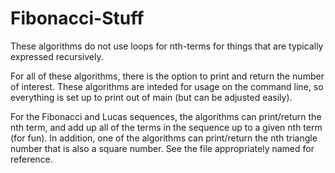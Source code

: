 # Fibonacci-Stuff
These algorithms do not use loops for nth-terms for things that are typically expressed recursively.
	
For all of these algorithms, there is the option to print and return the number of interest. These algorithms are inteded for usage on the command line, so everything is set up to print out of main (but can be adjusted easily).
	
For the Fibonacci and Lucas sequences, the algorithms can print/return the nth term, and add up all of the terms in the sequence up to a given nth term (for fun). In addition, one of the algorithms can print/return the nth triangle number that is also a square number. See the file appropriately named for reference. 
